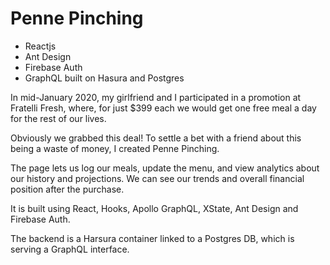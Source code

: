 # Penne Pinching

- Reactjs
- Ant Design
- Firebase Auth
- GraphQL built on Hasura and Postgres

In mid-January 2020, my girlfriend and I participated in a promotion at Fratelli Fresh, where, for just $399 each we would get one free meal a day for the rest of our lives.

Obviously we grabbed this deal! To settle a bet with a friend about this being a waste of money, I created Penne Pinching.

The page lets us log our meals, update the menu, and view analytics about our history and projections. We can see our trends and overall financial position after the purchase.

It is built using React, Hooks, Apollo GraphQL, XState, Ant Design and Firebase Auth.

The backend is a Harsura container linked to a Postgres DB, which is serving a GraphQL interface.
